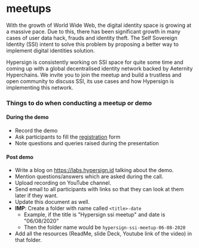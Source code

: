 # meetups

With the growth of World Wide Web, the digital identity space is growing at a massive pace. Due to this, there has been significant growth in many cases of user data hack, frauds and identity theft. The Self Sovereign Identity (SSI) intent to solve this problem by proposing a better way to implement digital identities solution. 

Hypersign is consistently working on SSI space for quite some time and coming up with a global decentralised identity network backed by Aeternity Hyperchains. We invite you to join the meetup and build a trustless and open community to discuss SSI, its use cases and how Hypersign is implementing this network.

### Things to do when conducting a meetup or demo

#### During the demo
* Record the demo
* Ask participants to fill the [registration](https://docs.google.com/forms/d/1-LASoZ17Kkxz95yue8ZuOBFdAshUOzXeAFoBIj3Kdq0/edit) form
* Note questions and queries raised during the presentation

#### Post demo

* Write a blog on https://labs.hypersign.id talking about the demo.
* Mention questions/answers which are asked during the call.
* Upload recording on YouTube channel.
* Send email to all participants with links so that they can look at them later if they want.
* Update this document as well.
* **IMP**: Create a folder with name called `<title>-date`
  * Example, if the title is "Hypersign ssi meetup" and date is "06/08/2020"
  * Then the folder name would be `hypersign-ssi-meetup-06-08-2020`
* Add all the resources (ReadMe, slide Deck, Youtube link of the video) in that folder.

